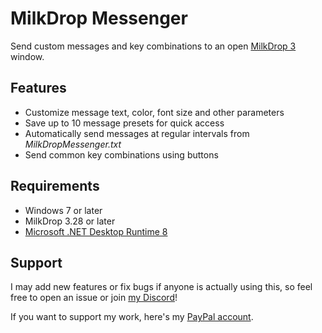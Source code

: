 # MilkDrop Messenger

Send custom messages and key combinations to an open [MilkDrop 3](https://github.com/milkdrop2077/MilkDrop3) window.

## Features

* Customize message text, color, font size and other parameters
* Save up to 10 message presets for quick access
* Automatically send messages at regular intervals from *MilkDropMessenger.txt*
* Send common key combinations using buttons

## Requirements

* Windows 7 or later
* MilkDrop 3.28 or later
* [Microsoft .NET Desktop Runtime 8](https://dotnet.microsoft.com/en-us/download/dotnet/8.0)

## Support

I may add new features or fix bugs if anyone is actually using this, so feel free to open an issue or join [my Discord](https://bit.ly/Ikes-Discord)! 

If you want to support my work, here's my [PayPal account](https://www.paypal.com/donate/?hosted_button_id=MBQLZS5K3X5X6).